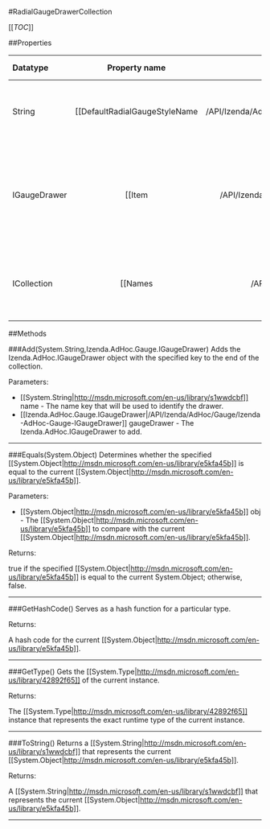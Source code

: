 #RadialGaugeDrawerCollection

[[_TOC_]]

##Properties

|Datatype|Property name|Property description|Default Value|
|:-------|:----------:|:-----------------:|:-----------:|
|String|[[DefaultRadialGaugeStyleName|/API/Izenda/AdHoc/Gauge/CodeSamples/Izenda_AdHoc_Gauge_RadialGaugeDrawerCollection_DefaultRadialGaugeStyleName]]| Gets the name of the radial gauge to display by default. |String.Empty|
|IGaugeDrawer|[[Item|/API/Izenda/AdHoc/Gauge/CodeSamples/Izenda_AdHoc_Gauge_RadialGaugeDrawerCollection_Item_-_System_String_-_]]| Gets the drawing strategy for the radial gauge format with the specified name. |null|
|ICollection|[[Names|/API/Izenda/AdHoc/Gauge/CodeSamples/Izenda_AdHoc_Gauge_RadialGaugeDrawerCollection_Names]]| Gets the collection of radial gauge names in the collection. |null|


##Methods

###Add(System.String,Izenda.AdHoc.Gauge.IGaugeDrawer)
 Adds the Izenda.AdHoc.IGaugeDrawer object with the specified key to the end of the collection. 

Parameters: 

* [[System.String|http://msdn.microsoft.com/en-us/library/s1wwdcbf]] name  - The name key that will be used to identify the drawer.
* [[Izenda.AdHoc.Gauge.IGaugeDrawer|/API/Izenda/AdHoc/Gauge/Izenda-AdHoc-Gauge-IGaugeDrawer]] gaugeDrawer  - The Izenda.AdHoc.IGaugeDrawer to add.






---


###Equals(System.Object)
Determines whether the specified [[System.Object|http://msdn.microsoft.com/en-us/library/e5kfa45b]] is equal to the current [[System.Object|http://msdn.microsoft.com/en-us/library/e5kfa45b]].

Parameters: 

* [[System.Object|http://msdn.microsoft.com/en-us/library/e5kfa45b]] obj  - The [[System.Object|http://msdn.microsoft.com/en-us/library/e5kfa45b]] to compare with the current [[System.Object|http://msdn.microsoft.com/en-us/library/e5kfa45b]].





Returns:

true if the specified [[System.Object|http://msdn.microsoft.com/en-us/library/e5kfa45b]] is equal to the current System.Object; otherwise, false.


---


###GetHashCode()
 Serves as a hash function for a particular type.  





Returns:

A hash code for the current [[System.Object|http://msdn.microsoft.com/en-us/library/e5kfa45b]].


---


###GetType()
Gets the [[System.Type|http://msdn.microsoft.com/en-us/library/42892f65]] of the current instance.





Returns:

The [[System.Type|http://msdn.microsoft.com/en-us/library/42892f65]] instance that represents the exact runtime type of the current instance.


---


###ToString()
Returns a [[System.String|http://msdn.microsoft.com/en-us/library/s1wwdcbf]] that represents the current [[System.Object|http://msdn.microsoft.com/en-us/library/e5kfa45b]].





Returns:

A [[System.String|http://msdn.microsoft.com/en-us/library/s1wwdcbf]] that represents the current [[System.Object|http://msdn.microsoft.com/en-us/library/e5kfa45b]].


---


